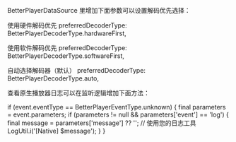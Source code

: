 BetterPlayerDataSource 里增加下面参数可以设置解码优先选择：

使用硬件解码优先
preferredDecoderType: BetterPlayerDecoderType.hardwareFirst,

使用软件解码优先
preferredDecoderType: BetterPlayerDecoderType.softwareFirst,

自动选择解码器（默认）
preferredDecoderType: BetterPlayerDecoderType.auto,


查看原生播放器日志可以在监听逻辑增加下面方法：

if (event.eventType == BetterPlayerEventType.unknown) {
  final parameters = event.parameters;
  if (parameters != null && parameters['event'] == 'log') {
    final message = parameters['message'] ?? '';
    // 使用您的日志工具
    LogUtil.i('[Native] $message');
  }
}
